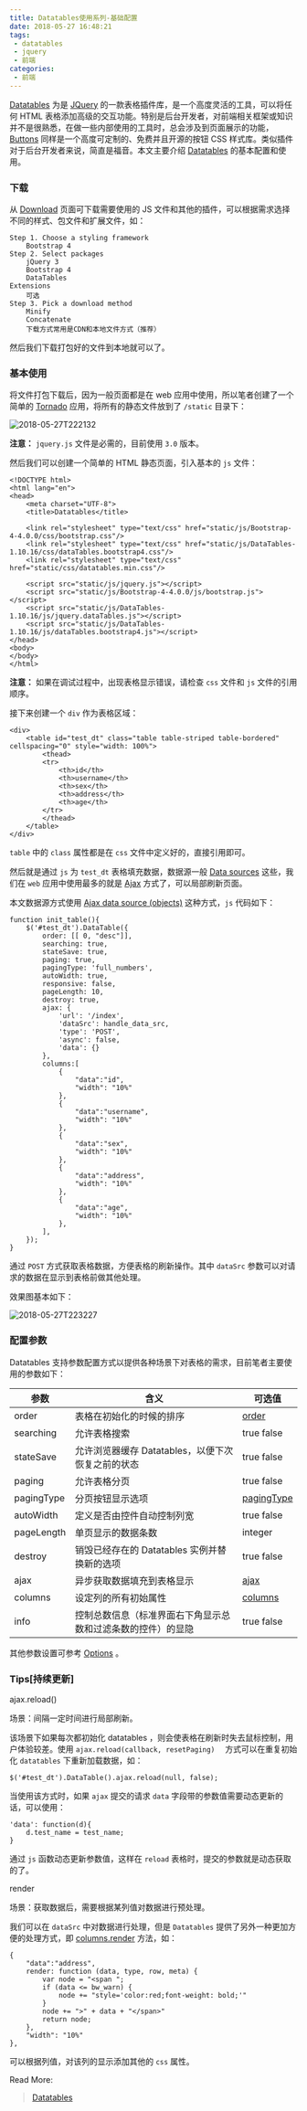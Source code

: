 ```yaml
---
title: Datatables使用系列-基础配置
date: 2018-05-27 16:48:21
tags:
 - datatables
 - jquery
 - 前端
categories:
 - 前端
---
```


[Datatables](https://datatables.net/) 为是 [JQuery](https://jquery.com/) 的一款表格插件库，是一个高度灵活的工具，可以将任何 HTML 表格添加高级的交互功能。特别是后台开发者，对前端相关框架或知识并不是很熟悉，在做一些内部使用的工具时，总会涉及到页面展示的功能，[Buttons](http://www.bootcss.com/p/buttons/) 同样是一个高度可定制的、免费并且开源的按钮 CSS 样式库。类似插件对于后台开发者来说，简直是福音。本文主要介绍 [Datatables](https://datatables.net/) 的基本配置和使用。

### 下载

从 [Download](https://datatables.net/download/) 页面可下载需要使用的 JS 文件和其他的插件，可以根据需求选择不同的样式、包文件和扩展文件，如：

```
Step 1. Choose a styling framework
    Bootstrap 4
Step 2. Select packages
    jQuery 3
    Bootstrap 4
    DataTables
Extensions
    可选
Step 3. Pick a download method
    Minify
    Concatenate
    下载方式常用是CDN和本地文件方式（推荐）
```

然后我们下载打包好的文件到本地就可以了。

### 基本使用

将文件打包下载后，因为一般页面都是在 web 应用中使用，所以笔者创建了一个简单的 [Tornado](http://www.tornadoweb.org/en/stable/) 应用，将所有的静态文件放到了 `/static` 目录下：

 ![2018-05-27T222132](/images/2018-05-27T222132.png)

**注意：** `jquery.js` 文件是必需的，目前使用 `3.0` 版本。

然后我们可以创建一个简单的 HTML 静态页面，引入基本的 `js`  文件：

```
<!DOCTYPE html>
<html lang="en">
<head>
    <meta charset="UTF-8">
    <title>Datatables</title>

    <link rel="stylesheet" type="text/css" href="static/js/Bootstrap-4-4.0.0/css/bootstrap.css"/>
    <link rel="stylesheet" type="text/css" href="static/js/DataTables-1.10.16/css/dataTables.bootstrap4.css"/>
    <link rel="stylesheet" type="text/css" href="static/css/datatables.min.css"/>

    <script src="static/js/jquery.js"></script>
    <script src="static/js/Bootstrap-4-4.0.0/js/bootstrap.js"></script>
    <script src="static/js/DataTables-1.10.16/js/jquery.dataTables.js"></script>
    <script src="static/js/DataTables-1.10.16/js/dataTables.bootstrap4.js"></script>
</head>
<body>
</body>
</html>
```

**注意：** 如果在调试过程中，出现表格显示错误，请检查 `css` 文件和 `js`  文件的引用顺序。

接下来创建一个 `div` 作为表格区域：

```
<div>
    <table id="test_dt" class="table table-striped table-bordered" cellspacing="0" style="width: 100%">
        <thead>
        <tr>
            <th>id</th>
            <th>username</th>
            <th>sex</th>
            <th>address</th>
            <th>age</th>
        </tr>
        </thead>
    </table>
</div>
```

`table` 中的 `class` 属性都是在 `css` 文件中定义好的，直接引用即可。

然后就是通过 `js` 为 `test_dt` 表格填充数据，数据源一般 [Data sources](https://datatables.net/examples/data_sources/) 这些，我们在 `web` 应用中使用最多的就是 [Ajax](https://datatables.net/examples/ajax/) 方式了，可以局部刷新页面。

本文数据源方式使用 [Ajax data source (objects)](https://datatables.net/examples/ajax/objects.html) 这种方式，`js` 代码如下：

```
function init_table(){
    $('#test_dt').DataTable({
        order: [[ 0, "desc"]],
        searching: true,
        stateSave: true,
        paging: true,
        pagingType: 'full_numbers',
        autoWidth: true,
        responsive: false,
        pageLength: 10,
        destroy: true,
        ajax: {
            'url': '/index',
            'dataSrc': handle_data_src,
            'type': 'POST',
            'async': false,
            'data': {}
        },
        columns:[
            {
                "data":"id",
                "width": "10%"
            },
            {
                "data":"username",
                "width": "10%"
            },
            {
                "data":"sex",
                "width": "10%"
            },
            {
                "data":"address",
                "width": "10%"
            },
            {
                "data":"age",
                "width": "10%"
            },
        ],
    });
}
```

通过 `POST` 方式获取表格数据，方便表格的刷新操作。其中 `dataSrc` 参数可以对请求的数据在显示到表格前做其他处理。

效果图基本如下：

![2018-05-27T223227](/images/2018-05-27T223227.png)

### 配置参数

Datatables 支持参数配置方式以提供各种场景下对表格的需求，目前笔者主要使用的参数如下：

| 参数         | 含义                             | 可选值                                      |
| ---------- | ------------------------------ | ---------------------------------------- |
| order      | 表格在初始化的时候的排序                   | [order](https://datatables.net/reference/option/order) |
| searching  | 允许表格搜索                         | true false                               |
| stateSave  | 允许浏览器缓存 Datatables，以便下次恢复之前的状态 | true false                               |
| paging     | 允许表格分页                         | true false                               |
| pagingType | 分页按钮显示选项                       | [pagingType](http://www.datatables.club/reference/option/pagingType.html) |
| autoWidth  | 定义是否由控件自动控制列宽                  | true false                               |
| pageLength | 单页显示的数据条数                      | integer                                  |
| destroy    | 销毁已经存在的 Datatables 实例并替换新的选项   | true false                               |
| ajax       | 异步获取数据填充到表格显示                  | [ajax](http://www.datatables.club/reference/option/ajax.html) |
| columns    | 设定列的所有初始属性                     | [columns](http://www.datatables.club/reference/option/columns.html) |
| info       | 控制总数信息（标准界面右下角显示总数和过滤条数的控件）的显隐 | true false                               |

其他参数设置可参考 [Options](https://datatables.net/manual/options) 。

### Tips[持续更新]

ajax.reload()

场景：间隔一定时间进行局部刷新。

该场景下如果每次都初始化 datatables ，则会使表格在刷新时失去鼠标控制，用户体验较差。使用 `ajax.reload(callback, resetPaging)  ` 方式可以在重复初始化 `datatables` 下重新加载数据，如：

```
$('#test_dt').DataTable().ajax.reload(null, false);
```

当使用该方式时，如果 `ajax` 提交的请求 `data` 字段带的参数值需要动态更新的话，可以使用：

```
'data': function(d){
    d.test_name = test_name;
}
```

通过 `js` 函数动态更新参数值，这样在 `reload` 表格时，提交的参数就是动态获取的了。

render

场景：获取数据后，需要根据某列值对数据进行预处理。

我们可以在 `dataSrc` 中对数据进行处理，但是 `Datatables` 提供了另外一种更加方便的处理方式，即 [columns.render](https://datatables.net/reference/option/columns.render) 方法，如：

```
{
    "data":"address",
    render: function (data, type, row, meta) {
        var node = "<span ";
        if (data <= bw_warn) {
            node += "style='color:red;font-weight: bold;'"
        }
        node += ">" + data + "</span>"
        return node;
    },
    "width": "10%"
},
```

可以根据列值，对该列的显示添加其他的 `css` 属性。



Read More:

> [Datatables](https://datatables.net/) 